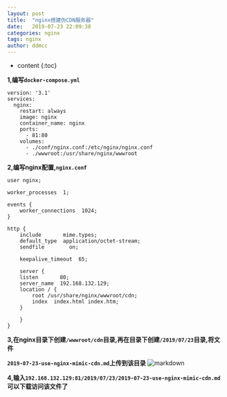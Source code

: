 ```yaml
---
layout: post
title:  "nginx搭建伪CDN服务器"
date:   2019-07-23 22:09:38
categories: nginx
tags: nginx
author: ddmcc
---
```


* content
{:toc}


**1,编写`docker-compose.yml`**





	version: '3.1'
	services:
	  nginx:
	    restart: always
	    image: nginx
	    container_name: nginx
	    ports:
	      - 81:80
	    volumes:
	      - ./conf/nginx.conf:/etc/nginx/nginx.conf
	      - ./wwwroot:/usr/share/nginx/wwwroot





**2,编写nginx配置,`nginx.conf`**

	user nginx;

	worker_processes  1;

	events {
	    worker_connections  1024;
	}

	http {
	    include       mime.types;
	    default_type  application/octet-stream;
	    sendfile        on;

	    keepalive_timeout  65;

	    server {
		listen       80;
		server_name  192.168.132.129;
		location / {
		    root /usr/share/nginx/wwwroot/cdn;
		    index  index.html index.htm;
		}

	    }
	}





**3,在nginx目录下创建`/wwwroot/cdn`目录,再在目录下创建`/2019/07/23`目录,将文件**

**`2019-07-23-use-nginx-mimic-cdn.md`上传到该目录**
![markdown](https://ddmcc-1255635056.file.myqcloud.com/e15bddfd-3449-472f-883b-810e99852f79.png)



**4,输入`192.168.132.129:81/2019/07/23/2019-07-23-use-nginx-mimic-cdn.md`可以下载访问该文件了**
